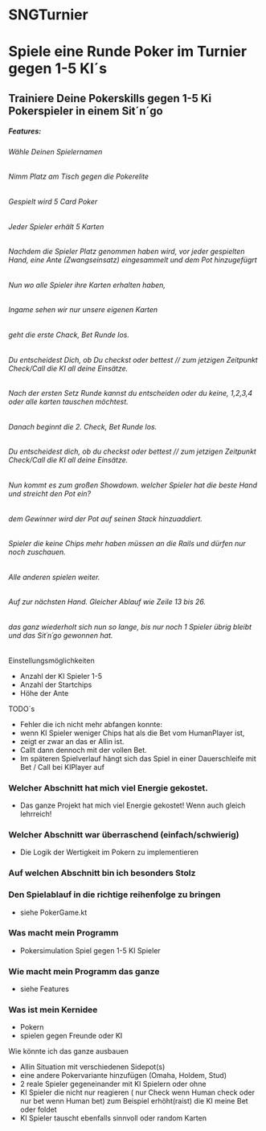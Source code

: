 
#                   SNGTurnier

# Spiele eine Runde Poker im Turnier gegen 1-5 KI´s

## Trainiere Deine Pokerskills gegen 1-5 Ki Pokerspieler in einem Sit´n´go

##### Features:

###### Wähle Deinen Spielernamen
###### Nimm Platz am Tisch gegen die Pokerelite
###### Gespielt wird 5 Card Poker
###### Jeder Spieler erhält 5 Karten
###### Nachdem die Spieler Platz genommen haben wird, vor jeder gespielten Hand, eine Ante (Zwangseinsatz) eingesammelt und dem Pot hinzugefügrt
###### Nun wo alle Spieler ihre Karten erhalten haben,
###### Ingame sehen wir nur unsere eigenen Karten
###### geht die erste Chack, Bet Runde los.
###### Du entscheidest Dich, ob Du checkst oder bettest // zum jetzigen Zeitpunkt Check/Call die KI all deine Einsätze.
###### Nach der ersten Setz Runde kannst du entscheiden oder du keine, 1,2,3,4 oder alle karten tauschen möchtest.
###### Danach beginnt die 2. Check, Bet Runde los.
###### Du entscheidest dich, ob du checkst oder bettest // zum jetzigen Zeitpunkt Check/Call die KI all deine Einsätze.
###### Nun kommt es zum großen Showdown. welcher Spieler hat die beste Hand und streicht den Pot ein?
###### dem Gewinner wird der Pot auf seinen Stack hinzuaddiert.
###### Spieler die keine Chips mehr haben müssen an die Rails und dürfen nur noch zuschauen.
###### Alle anderen spielen weiter.
###### Auf zur nächsten Hand. Gleicher Ablauf wie Zeile 13 bis 26.
###### das ganz wiederholt sich nun so lange, bis nur noch 1 Spieler übrig bleibt und das Sit´n´go gewonnen hat.

Einstellungsmöglichkeiten
+ Anzahl der KI Spieler 1-5 
+ Anzahl der Startchips 
+ Höhe der Ante

TODO´s
+ Fehler die ich nicht mehr abfangen konnte:
+ wenn KI Spieler weniger Chips hat als die Bet vom HumanPlayer ist, 
+ zeigt er zwar an das er Allin ist. 
+ Callt dann dennoch mit der vollen Bet.
+ Im späteren Spielverlauf hängt sich das Spiel in einer Dauerschleife 
  mit Bet / Call bei KIPlayer auf

### Welcher Abschnitt hat mich viel Energie gekostet.
+ Das ganze Projekt hat mich viel Energie gekostet! Wenn auch gleich lehrreich!

### Welcher Abschnitt war überraschend (einfach/schwierig)
+ Die Logik der Wertigkeit im Pokern zu implementieren

### Auf welchen Abschnitt bin ich besonders Stolz

### Den Spielablauf in die richtige reihenfolge zu bringen
+ siehe PokerGame.kt

### Was macht mein Programm
+ Pokersimulation Spiel gegen 1-5 KI Spieler

### Wie macht mein Programm das ganze
+ siehe Features

### Was ist mein Kernidee
+ Pokern
+ spielen gegen Freunde oder KI

Wie könnte ich das ganze ausbauen
+ Allin Situation mit verschiedenen Sidepot(s)
+ eine andere Pokervariante hinzufügen (Omaha, Holdem, Stud)
+ 2 reale Spieler gegeneinander mit KI Spielern oder ohne
+ KI Spieler die nicht nur reagieren ( nur Check wenn Human check oder nur bet wenn Human bet)
  zum Beispiel erhöht(raist) die KI meine Bet oder foldet
+ KI Spieler tauscht ebenfalls sinnvoll oder random Karten